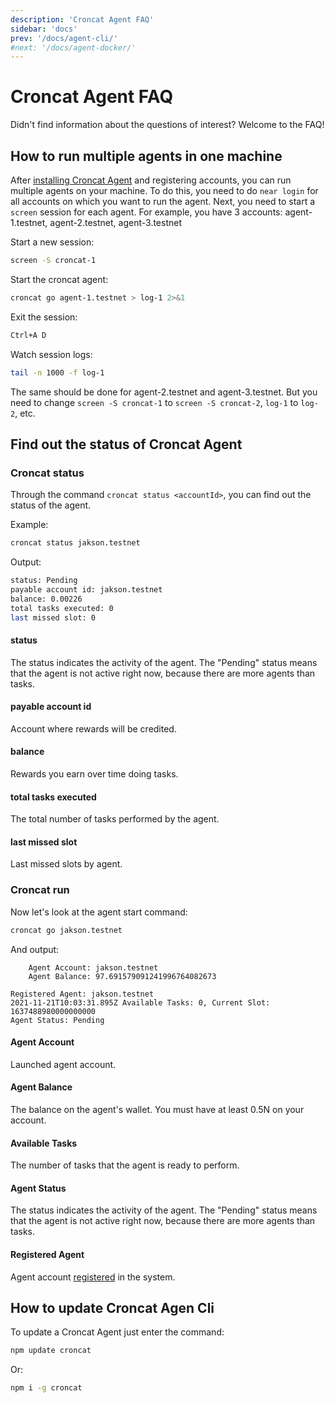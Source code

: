 ```yaml
---
description: 'Croncat Agent FAQ'
sidebar: 'docs'
prev: '/docs/agent-cli/'
#next: '/docs/agent-docker/'
---
```


# Croncat Agent FAQ

Didn't find information about the questions of interest? Welcome to the FAQ!

## How to run multiple agents in one machine


After [installing Croncat Agent](/docs/agent-cli/) and registering accounts, you can run multiple agents on your machine. To do this, you need to do `near login` for all accounts on which you want to run the agent. Next, you need to start a `screen` session for each agent. For example, you have 3 accounts: agent-1.testnet, agent-2.testnet, agent-3.testnet

Start a new session:

```bash
screen -S croncat-1
```

Start the croncat agent:

```bash
croncat go agent-1.testnet > log-1 2>&1
```

Exit the session:

```bash
Ctrl+A D
```

Watch session logs:

```bash
tail -n 1000 -f log-1
```

The same should be done for agent-2.testnet and agent-3.testnet. But you need to change `screen -S croncat-1` to `screen -S croncat-2`, `log-1` to `log-2`, etc.


## Find out the status of Croncat Agent


### Croncat status

Through the command `croncat status <accountId>`, you can find out the status of the agent.

Example:

```bash
croncat status jakson.testnet
```

Output: 

```bash
status: Pending
payable account id: jakson.testnet
balance: 0.00226
total tasks executed: 0
last missed slot: 0
```

#### status

The status indicates the activity of the agent. The "Pending" status means that the agent is not active right now, because there are more agents than tasks.


#### payable account id

Account where rewards will be credited.

#### balance

Rewards you earn over time doing tasks.


#### total tasks executed

The total number of tasks performed by the agent.


#### last missed slot

Last missed slots by agent.


### Croncat run

Now let's look at the agent start command:

```bash
croncat go jakson.testnet
```

And output:

```
    Agent Account: jakson.testnet
    Agent Balance: 97.691579091241996764082673
  
Registered Agent: jakson.testnet
2021-11-21T10:03:31.895Z Available Tasks: 0, Current Slot: 1637488980000000000
Agent Status: Pending
```

#### Agent Account

Launched agent account.

#### Agent Balance

The balance on the agent's wallet. You must have at least 0.5N on your account.

#### Available Tasks

The number of tasks that the agent is ready to perform.

#### Agent Status

The status indicates the activity of the agent. The "Pending" status means that the agent is not active right now, because there are more agents than tasks.

#### Registered Agent

Agent account [registered](/docs/agent-cli/#3-register-your-agent) in the system.

## How to update Croncat Agen Cli

To update a Croncat Agent just enter the command:

```bash
npm update croncat
```

Or:

```bash
npm i -g croncat
```
